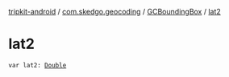 [tripkit-android](../../index.md) / [com.skedgo.geocoding](../index.md) / [GCBoundingBox](index.md) / [lat2](./lat2.md)

# lat2

`var lat2: `[`Double`](https://kotlinlang.org/api/latest/jvm/stdlib/kotlin/-double/index.html)